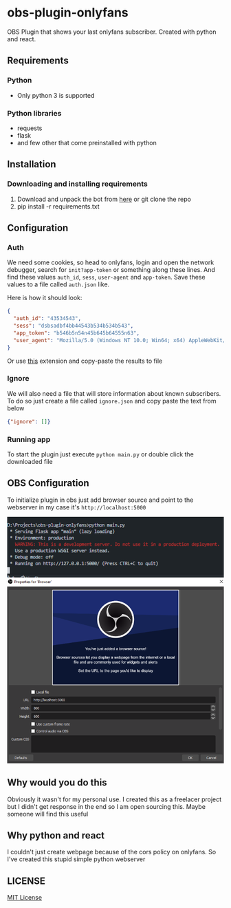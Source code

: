 # obs-plugin-onlyfans

OBS Plugin that shows your last onlyfans subscriber. Created with python and react.

## Requirements

### Python

- Only python 3 is supported

### Python libraries

- requests
- flask
- and few other that come preinstalled with python

## Installation

### Downloading and installing requirements

1. Download and unpack the bot from [here](https://github.com/xnetcat/obs-plugin-onlyfans/archive/master.zip) or git clone the repo
2. pip install -r requirements.txt

## Configuration

### Auth

We need some cookies, so head to onlyfans, login and open the network debugger, search for `init?app-token` or something along these lines. And find these values `auth_id`, `sess`, `user-agent` and `app-token`. Save these values to a file called `auth.json` like.

Here is how it should look:

```json
{
  "auth_id": "43534543",
  "sess": "dsbsadbf4bb44543b534b534b543",
  "app_token": "b546b5n54n45b645b64555n63",
  "user_agent": "Mozilla/5.0 (Windows NT 10.0; Win64; x64) AppleWebKit/537.36 (KHTML, like Gecko) Chrome/88.0.4324.104 Safari/537.36",
}
```

Or use [this](https://github.com/M-rcus/OnlyFans-Cookie-Helper) extension and copy-paste the results to file

### Ignore

We will also need a file that will store information about known subscribers. To do so just create a file called `ignore.json` and copy paste the text from below

```json
{"ignore": []}
```

### Running app

To start the plugin just execute `python main.py` or double click the downloaded file

## OBS Configuration

To initialize plugin in obs just add browser source and point to the webserver in my case it's `http://localhost:5000`

![server](./docs/server.png)
![obs](./docs/obs.png)

## Why would you do this

Obviously it wasn't for my personal use. I created this as a freelacer project but I didn't get response in the end so I am open sourcing this. Maybe someone will find this useful

## Why python and react

I couldn't just create webpage because of the cors policy on onlyfans. So I've created this stupid simple python webserver

## LICENSE

[MIT License](./LICENSE)

